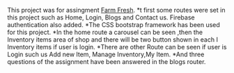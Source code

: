 

This project was for assingment [Farm Fresh](https://vegetable-lover.web.app/).
*t first some routes were set in this project such as Home, Login, Blogs and Contact us.
Firebase authentication also added.
*The CSS bootstrap framework has been used for this project.
*In the home route a carousel can be seen ,then the Inventory items area of shop and there will be two button shown  in each I Inventory items if user is login.
*There are other Route can be seen if user is Login such us Add new Item, Manage Inventory,My Item.
*And three questions of the assignment have been answered in the blogs router.